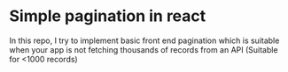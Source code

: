 # Simple pagination in react

In this repo, I try to implement basic front end pagination which is suitable when your app is not fetching thousands of records from an API (Suitable for <1000 records)